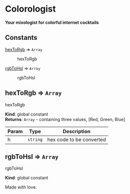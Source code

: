 # Colorologist

**Your mixologist for colorful internet cocktails**

## Constants

<dl>
<dt><a href="#hexToRgb">hexToRgb</a> ⇒ <code>Array</code></dt>
<dd><p>hexToRgb</p>
</dd>
<dt><a href="#rgbToHsl">rgbToHsl</a> ⇒ <code>Array</code></dt>
<dd><p>rgbToHsl</p>
</dd>
</dl>

<a name="hexToRgb"></a>

## hexToRgb ⇒ <code>Array</code>

hexToRgb

**Kind**: global constant  
**Returns**: <code>Array</code> - containing three values, [Red, Green, Blue]

| Param | Type                | Description              |
| ----- | ------------------- | ------------------------ |
| h     | <code>string</code> | hex code to be converted |

<a name="rgbToHsl"></a>

## rgbToHsl ⇒ <code>Array</code>

rgbToHsl

**Kind**: global constant

Made with love.
